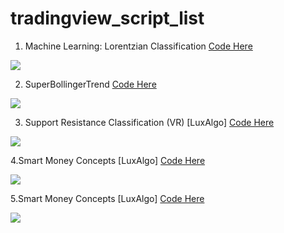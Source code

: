 # tradingview_script_list

1. Machine Learning: Lorentzian Classification
[Code Here ](https://github.com/tontheonelove/tradingview_script_best/blob/main/1.Machine%20Learning:%20Lorentzian%20Classification)

<img src = https://www.tradingview.com/x/Wgf11Nn5 />

2. SuperBollingerTrend
[Code Here ](https://github.com/tontheonelove/tradingview_script_best/blob/main/2.%20SuperBollingerTrend)

<img src = https://www.tradingview.com/x/Kzd83RTH />

3. Support Resistance Classification (VR) [LuxAlgo]
[Code Here ](https://github.com/tontheonelove/tradingview_script_best/blob/main/3.%20Support%20Resistance%20Classification%20(VR)%20%5BLuxAlgo%5D)

<img src = https://www.tradingview.com/x/MAZ6YEXV />

4.Smart Money Concepts [LuxAlgo]
[Code Here ](https://github.com/tontheonelove/tradingview_script_best/blob/main/4.Smart%20Money%20Concepts%20%5BLuxAlgo%5D)

<img src = https://www.tradingview.com/x/7hZJ5QNU />

5.Smart Money Concepts [LuxAlgo]
[Code Here ](https://github.com/tontheonelove/tradingview_script_best/blob/main/4.Smart%20Money%20Concepts%20%5BLuxAlgo%5D)

<img src = https://www.tradingview.com/x/7hZJ5QNU />




